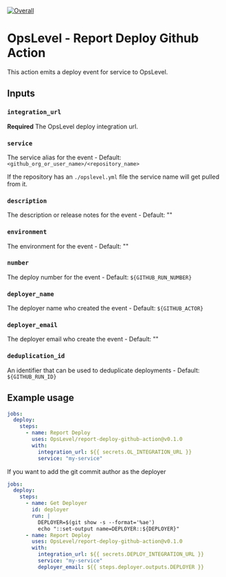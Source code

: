 [![Overall](https://img.shields.io/endpoint?style=flat&url=https%3A%2F%2Fapp.opslevel.com%2Fapi%2Fservice_level%2FtxxR0lvVSM0hcjQ9Nuig3F0jxjsS7F7Opeq2tTZ7rT0)](https://app.opslevel.com/services/report_deploy_github_action/maturity-report)

# OpsLevel - Report Deploy Github Action

This action emits a deploy event for service to OpsLevel.

## Inputs

### `integration_url`

**Required** The OpsLevel deploy integration url.

### `service`

The service alias for the event - Default: `<github_org_or_user_name>/<repository_name>`

If the repository has an `./opslevel.yml` file the service name will get pulled from it.

### `description`

The description or release notes for the event - Default: ""

### `environment`

The environment for the event - Default: ""

### `number`

The deploy number for the event - Default: `${GITHUB_RUN_NUMBER}`

### `deployer_name`

The deployer name who created the event - Default: `${GITHUB_ACTOR}`

### `deployer_email`

The deployer email who create the event - Default: ""

### `deduplication_id`

An identifier that can be used to deduplicate deployments - Default: `${GITHUB_RUN_ID}`

## Example usage

```yaml
jobs:
  deploy:
    steps:
      - name: Report Deploy
        uses: OpsLevel/report-deploy-github-action@v0.1.0
        with:
          integration_url: ${{ secrets.OL_INTEGRATION_URL }}
          service: "my-service"
```

If you want to add the git commit author as the deployer

```yaml
jobs:
  deploy:
    steps:
      - name: Get Deployer
        id: deployer
        run: |
          DEPLOYER=$(git show -s --format='%ae')
          echo "::set-output name=DEPLOYER::${DEPLOYER}"
      - name: Report Deploy
        uses: OpsLevel/report-deploy-github-action@v0.1.0
        with:
          integration_url: ${{ secrets.DEPLOY_INTEGRATION_URL }}
          service: "my-service"
          deployer_email: ${{ steps.deployer.outputs.DEPLOYER }}
```
